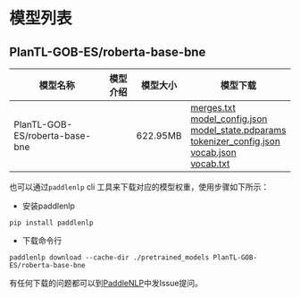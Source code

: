 #  模型列表

## PlanTL-GOB-ES/roberta-base-bne

| 模型名称 | 模型介绍 | 模型大小  | 模型下载 |
| --- | --- | --- | --- |
|PlanTL-GOB-ES/roberta-base-bne|  | 622.95MB | [merges.txt](https://bj.bcebos.com/paddlenlp/models/community/PlanTL-GOB-ES/roberta-base-bne/merges.txt)<br>[model_config.json](https://bj.bcebos.com/paddlenlp/models/community/PlanTL-GOB-ES/roberta-base-bne/model_config.json)<br>[model_state.pdparams](https://bj.bcebos.com/paddlenlp/models/community/PlanTL-GOB-ES/roberta-base-bne/model_state.pdparams)<br>[tokenizer_config.json](https://bj.bcebos.com/paddlenlp/models/community/PlanTL-GOB-ES/roberta-base-bne/tokenizer_config.json)<br>[vocab.json](https://bj.bcebos.com/paddlenlp/models/community/PlanTL-GOB-ES/roberta-base-bne/vocab.json)<br>[vocab.txt](https://bj.bcebos.com/paddlenlp/models/community/PlanTL-GOB-ES/roberta-base-bne/vocab.txt) |

也可以通过`paddlenlp` cli 工具来下载对应的模型权重，使用步骤如下所示：

* 安装paddlenlp

```shell
pip install paddlenlp
```

* 下载命令行

```shell
paddlenlp download --cache-dir ./pretrained_models PlanTL-GOB-ES/roberta-base-bne
```

有任何下载的问题都可以到[PaddleNLP](https://github.com/PaddlePaddle/PaddleNLP)中发Issue提问。